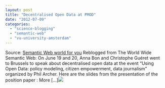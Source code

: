 ```yaml
---
layout: post
title: "Decentralised Open Data at PMOD"
date: "2012-07-09"
categories: 
  - "science-blogging"
  - "semantic-web"
  - "vu-university-amsterdam"
---
```


Source: [Semantic Web world for you](http://semweb4u.wordpress.com/feed/) Reblogged from The World Wide Semantic Web: On June 19 and 20, Anna Bon and Christophe Guéret went to Brussels to speak about decentralised open data at the event “Using Open Data: policy modeling, citizen empowerment, data journalism” organized by Phil Archer. Here are the slides from the presentation of the position paper : More \[...\]![](http://stats.wordpress.com/b.gif?host=semweb4u.wordpress.com&blog=18410093&post=470&subd=semweb4u&ref=&feed=1)
